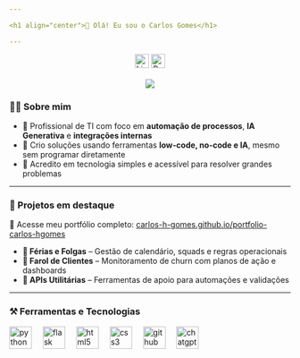 ```yaml
---

<h1 align="center">👋 Olá! Eu sou o Carlos Gomes</h1>

---
```


<div align="center">
  <a href="https://www.linkedin.com/in/carlos-he-gomes" target="_blank"><img src="https://img.shields.io/static/v1?message=LinkedIn&logo=linkedin&label=&color=0077B5&logoColor=white&labelColor=&style=for-the-badge" height="25" alt="LinkedIn Badge"/></a>
  <a href="https://carlos-h-gomes.github.io/portfolio-carlos-hgomes/" target="_blank"><img src="https://img.shields.io/badge/🌐 Meu%20Portfólio-0A66C2?style=for-the-badge" height="25" alt="Portfolio Badge"/></a>


</div>

<br/>

<div align="center">
  <img src="https://visitor-badge.laobi.icu/badge?page_id=carlos-h-gomes" />
</div>

### 👨‍💻 Sobre mim

- 💼 Profissional de TI com foco em **automação de processos**, **IA Generativa** e **integrações internas**  
- 🧠 Crio soluções usando ferramentas **low-code, no-code e IA**, mesmo sem programar diretamente  
- 🚀 Acredito em tecnologia simples e acessível para resolver grandes problemas

---

### 📌 Projetos em destaque

🔗 Acesse meu portfólio completo: [carlos-h-gomes.github.io/portfolio-carlos-hgomes](https://carlos-h-gomes.github.io/portfolio-carlos-hgomes/)

- **📆 Férias e Folgas** – Gestão de calendário, squads e regras operacionais  
- **🚨 Farol de Clientes** – Monitoramento de churn com planos de ação e dashboards  
- **🧰 APIs Utilitárias** – Ferramentas de apoio para automações e validações

---

### ⚒️ Ferramentas e Tecnologias

<div align="left">
  <img src="https://cdn.jsdelivr.net/gh/devicons/devicon/icons/python/python-original.svg" height="40" alt="python" />
  <img width="12" />
  <img src="https://cdn.jsdelivr.net/gh/devicons/devicon/icons/flask/flask-original.svg" height="40" alt="flask" />
  <img width="12" />
  <img src="https://cdn.jsdelivr.net/gh/devicons/devicon/icons/html5/html5-original.svg" height="40" alt="html5" />
  <img width="12" />
  <img src="https://cdn.jsdelivr.net/gh/devicons/devicon/icons/css3/css3-original.svg" height="40" alt="css3" />
  <img width="12" />
  <img src="https://cdn.jsdelivr.net/gh/devicons/devicon/icons/github/github-original.svg" height="40" alt="github" />
  <img width="12" />
  <img src="https://img.icons8.com/color/48/000000/chatgpt.png" height="40" alt="chatgpt" />
</div>



